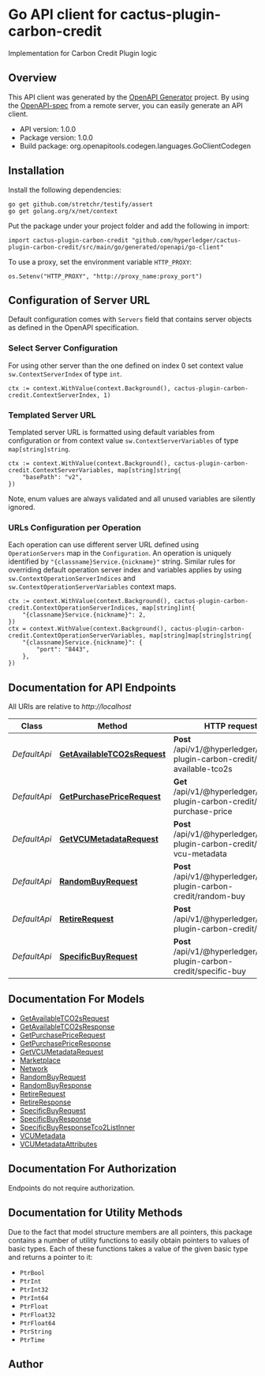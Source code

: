 # Go API client for cactus-plugin-carbon-credit

Implementation for Carbon Credit Plugin logic

## Overview
This API client was generated by the [OpenAPI Generator](https://openapi-generator.tech) project.  By using the [OpenAPI-spec](https://www.openapis.org/) from a remote server, you can easily generate an API client.

- API version: 1.0.0
- Package version: 1.0.0
- Build package: org.openapitools.codegen.languages.GoClientCodegen

## Installation

Install the following dependencies:

```shell
go get github.com/stretchr/testify/assert
go get golang.org/x/net/context
```

Put the package under your project folder and add the following in import:

```golang
import cactus-plugin-carbon-credit "github.com/hyperledger/cactus-plugin-carbon-credit/src/main/go/generated/openapi/go-client"
```

To use a proxy, set the environment variable `HTTP_PROXY`:

```golang
os.Setenv("HTTP_PROXY", "http://proxy_name:proxy_port")
```

## Configuration of Server URL

Default configuration comes with `Servers` field that contains server objects as defined in the OpenAPI specification.

### Select Server Configuration

For using other server than the one defined on index 0 set context value `sw.ContextServerIndex` of type `int`.

```golang
ctx := context.WithValue(context.Background(), cactus-plugin-carbon-credit.ContextServerIndex, 1)
```

### Templated Server URL

Templated server URL is formatted using default variables from configuration or from context value `sw.ContextServerVariables` of type `map[string]string`.

```golang
ctx := context.WithValue(context.Background(), cactus-plugin-carbon-credit.ContextServerVariables, map[string]string{
	"basePath": "v2",
})
```

Note, enum values are always validated and all unused variables are silently ignored.

### URLs Configuration per Operation

Each operation can use different server URL defined using `OperationServers` map in the `Configuration`.
An operation is uniquely identified by `"{classname}Service.{nickname}"` string.
Similar rules for overriding default operation server index and variables applies by using `sw.ContextOperationServerIndices` and `sw.ContextOperationServerVariables` context maps.

```golang
ctx := context.WithValue(context.Background(), cactus-plugin-carbon-credit.ContextOperationServerIndices, map[string]int{
	"{classname}Service.{nickname}": 2,
})
ctx = context.WithValue(context.Background(), cactus-plugin-carbon-credit.ContextOperationServerVariables, map[string]map[string]string{
	"{classname}Service.{nickname}": {
		"port": "8443",
	},
})
```

## Documentation for API Endpoints

All URIs are relative to *http://localhost*

Class | Method | HTTP request | Description
------------ | ------------- | ------------- | -------------
*DefaultApi* | [**GetAvailableTCO2sRequest**](docs/DefaultApi.md#getavailabletco2srequest) | **Post** /api/v1/@hyperledger/cactus-plugin-carbon-credit/get-available-tco2s | 
*DefaultApi* | [**GetPurchasePriceRequest**](docs/DefaultApi.md#getpurchasepricerequest) | **Get** /api/v1/@hyperledger/cactus-plugin-carbon-credit/get-purchase-price | 
*DefaultApi* | [**GetVCUMetadataRequest**](docs/DefaultApi.md#getvcumetadatarequest) | **Post** /api/v1/@hyperledger/cactus-plugin-carbon-credit/get-vcu-metadata | 
*DefaultApi* | [**RandomBuyRequest**](docs/DefaultApi.md#randombuyrequest) | **Post** /api/v1/@hyperledger/cactus-plugin-carbon-credit/random-buy | 
*DefaultApi* | [**RetireRequest**](docs/DefaultApi.md#retirerequest) | **Post** /api/v1/@hyperledger/cactus-plugin-carbon-credit/retire | 
*DefaultApi* | [**SpecificBuyRequest**](docs/DefaultApi.md#specificbuyrequest) | **Post** /api/v1/@hyperledger/cactus-plugin-carbon-credit/specific-buy | 


## Documentation For Models

 - [GetAvailableTCO2sRequest](docs/GetAvailableTCO2sRequest.md)
 - [GetAvailableTCO2sResponse](docs/GetAvailableTCO2sResponse.md)
 - [GetPurchasePriceRequest](docs/GetPurchasePriceRequest.md)
 - [GetPurchasePriceResponse](docs/GetPurchasePriceResponse.md)
 - [GetVCUMetadataRequest](docs/GetVCUMetadataRequest.md)
 - [Marketplace](docs/Marketplace.md)
 - [Network](docs/Network.md)
 - [RandomBuyRequest](docs/RandomBuyRequest.md)
 - [RandomBuyResponse](docs/RandomBuyResponse.md)
 - [RetireRequest](docs/RetireRequest.md)
 - [RetireResponse](docs/RetireResponse.md)
 - [SpecificBuyRequest](docs/SpecificBuyRequest.md)
 - [SpecificBuyResponse](docs/SpecificBuyResponse.md)
 - [SpecificBuyResponseTco2ListInner](docs/SpecificBuyResponseTco2ListInner.md)
 - [VCUMetadata](docs/VCUMetadata.md)
 - [VCUMetadataAttributes](docs/VCUMetadataAttributes.md)


## Documentation For Authorization

Endpoints do not require authorization.


## Documentation for Utility Methods

Due to the fact that model structure members are all pointers, this package contains
a number of utility functions to easily obtain pointers to values of basic types.
Each of these functions takes a value of the given basic type and returns a pointer to it:

* `PtrBool`
* `PtrInt`
* `PtrInt32`
* `PtrInt64`
* `PtrFloat`
* `PtrFloat32`
* `PtrFloat64`
* `PtrString`
* `PtrTime`

## Author



